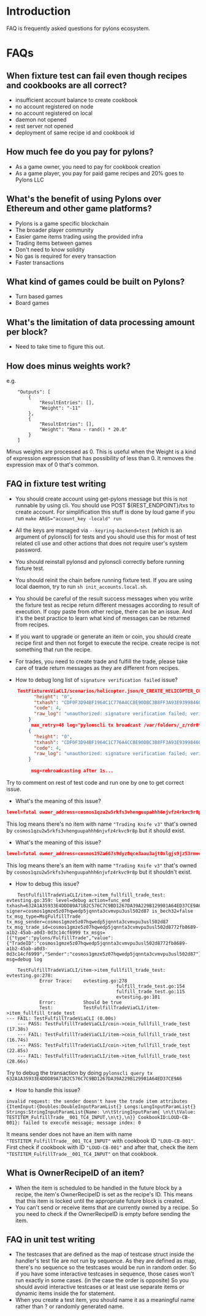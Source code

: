 # Introduction

FAQ is frequently asked questions for pylons ecosystem.

# FAQs

## When fixture test can fail even though recipes and cookbooks are all correct?
- insufficient account balance to create cookbook
- no account registered on node
- no account registered on local
- daemon not opened
- rest server not opened
- deployment of same recipe id and cookbook id

## How much fee do you pay for pylons?
- As a game owner, you need to pay for cookbook creation
- As a game player, you pay for paid game recipes and 20% goes to Pylons LLC

## What's the benefit of using Pylons over Ethereum and other game platforms?
- Pylons is a game specific blockchain
- The broader player community
- Easier game items trading using the provided infra
- Trading items between games
- Don't need to know solidity
- No gas is required for every transaction
- Faster transactions

## What kind of games could be built on Pylons?
- Turn based games
- Board games

## What's the limitation of data processing amount per block?

- Need to take time to figure this out.

## How does minus weights work? 
e.g. 
```
    "Outputs": [
        {
            "ResultEntries": [],
            "Weight": "-11"
        },
        {
            "ResultEntries": [],
            "Weight": "Mana - rand() * 20.0"
        }
    ]
```
Minus weights are processed as 0.
This is useful when the Weight is a kind of expression expression that has possibility of less than 0.
It removes the expression max of 0 that's common.

## FAQ in fixture test writing

- You should create account using get-pylons message but this is not runnable by using cli.
You should use POST ${REST_ENDPOINT}/txs to create account.
For simplification this stuff is done by loud game if you run `make ARGS="account_key -locald" run`

- All the keys are managed via `--keyring-backend=test` (which is an argument of pylonscli) for tests and you should use this for most of test related cli use and other actions that does not require user's system password.
- You should reinstall pylonsd and pylonscli correctly before running fixture test.
- You should reinit the chain before running fixture test. If you are using local daemon, try to run `sh init_accounts.local.sh`.
- You should be careful of the result success messages when you write the fixture test as recipe return different messages according to result of execution. If copy paste from other recipe, there can be an issue. And it's the best practice to learn what kind of messages can be returned from recipes.
- If you want to upgrade or generate an item or coin, you should create recipe first and then not forget to execute the recipe. create recipe is not something that run the recipe.
- For trades, you need to create trade and fulfill the trade, please take care of trade return messages as they are different from recipes.
- How to debug long list of `signature verification failed` issue?
```json
    TestFixturesViaCLI/scenarios/helicopter.json/0_CREATE_HELICOPTER_COOKBOOK: evtesting.go:311: level=info output={
          "height": "0",
          "txhash": "CDF0F3D94BF1964C1C776A4CC8E90DBC3B8FF3A93E9399846021B463BF2F3F96",
          "code": 4,
          "raw_log": "unauthorized: signature verification failed; verify correct account sequence and chain-id"
        }
         max_retry=48 log="pylonscli tx broadcast /var/folders/_z/rdr0tp0n00x0pt6qm9n9ktgr0000gn/T/pylons375604730/signed_tx_3.json --node tcp://localhost:26657" ==>
        {
          "height": "0",
          "txhash": "CDF0F3D94BF1964C1C776A4CC8E90DBC3B8FF3A93E9399846021B463BF2F3F96",
          "code": 4,
          "raw_log": "unauthorized: signature verification failed; verify correct account sequence and chain-id"
        }
        
         msg=rebroadcasting after 1s...
```
Try to comment on rest of test code and run one by one to get correct issue.

- What's the meaning of this issue?    
```json
level=fatal owner_address=cosmos1qzu2w5rkfs3vhenguupahhh6njvfz4rkvc9r8p item_spec={"stringKeys":null,"stringValues":{"Name":"Trading Knife v3"},"dblKeys":null,"dblValues":null,"longKeys":null,"longValues":null} msg=no item exist which fit item spec
```
This log means there's no item with name `"Trading Knife v3"` that's owned by `cosmos1qzu2w5rkfs3vhenguupahhh6njvfz4rkvc9r8p` but it should exist.

- What's the meaning of this issue?  
```json
level=fatal owner_address=cosmos192a667s9dyz8qce3aau3ajt0xlgjs9jz53rmve item_spec={"stringKeys":null,"stringValues":{"Name":"Trading Knife v3"},"dblKeys":null,"dblValues":null,"longKeys":null,"longValues":null} msg=item exist but shouldn't exist
```
This log means there's an item with name `"Trading Knife v3"` that's owned by `cosmos1qzu2w5rkfs3vhenguupahhh6njvfz4rkvc9r8p` but it shouldn't exist.

- How to debug this issue?
```log
    TestFulfillTradeViaCLI/item->item_fullfill_trade_test: evtesting.go:359: level=debug action=func_end txhash=632A1A35933E4DDD89A71B2C576C7C9BD1267DA39A229B129981A64ED37CE9A6 signer=cosmos1gmze5z07hqwedp5jqnnta3cvmvpu3usl502d87 is_bech32=false tx_msg_type=MsgFulfillTrade tx_msg_sender=cosmos1gmze5z07hqwedp5jqnnta3cvmvpu3usl502d87 tx_msg_trade_id=cosmos1gmze5z07hqwedp5jqnnta3cvmvpu3usl502d8772fb8689-a1b2-45ab-a0d3-0d3c14cf6999 tx_msgs=[{"type":"pylons/FulfillTrade","value":{"TradeID":"cosmos1gmze5z07hqwedp5jqnnta3cvmvpu3usl502d8772fb8689-a1b2-45ab-a0d3-0d3c14cf6999","Sender":"cosmos1gmze5z07hqwedp5jqnnta3cvmvpu3usl502d87"}}] msg=debug log
         
    TestFulfillTradeViaCLI/item->item_fullfill_trade_test: evtesting.go:278: 
            Error Trace:    evtesting.go:278
                                        fulfill_trade_test.go:154
                                        fulfill_trade_test.go:115
                                        evtesting.go:101
            Error:          Should be true
            Test:           TestFulfillTradeViaCLI/item->item_fullfill_trade_test
--- FAIL: TestFulfillTradeViaCLI (0.00s)
    --- PASS: TestFulfillTradeViaCLI/coin->coin_fullfill_trade_test (17.38s)
    --- FAIL: TestFulfillTradeViaCLI/item->coin_fullfill_trade_test (16.74s)
    --- PASS: TestFulfillTradeViaCLI/coin->item_fullfill_trade_test (22.85s)
    --- FAIL: TestFulfillTradeViaCLI/item->item_fullfill_trade_test (28.66s)
```
Try to debug the transaction by doing `pylonscli query tx 632A1A35933E4DDD89A71B2C576C7C9BD1267DA39A229B129981A64ED37CE9A6`

- How to handle this issue?
```log
invalid request: the sender doesn't have the trade item attributes {ItemInput:{Doubles:DoubleInputParamList{} Longs:LongInputParamList{} Strings:StringInputParamList{Name: \n\tStringInputParam{ \n\t\tValue: TESTITEM_FulfillTrade__001_TC4_INPUT,\n\t},\n}} CookbookID:LOUD-CB-001}: failed to execute message; message index: 0
```
It means sender does not have an item with name `"TESTITEM_FulfillTrade__001_TC4_INPUT"` with cookbook ID `"LOUD-CB-001"`.
First check if cookbook with ID `"LOUD-CB-001"` and after that, check the item `"TESTITEM_FulfillTrade__001_TC4_INPUT"` on that cookbook.

## What is OwnerRecipeID of an item? 

- When the item is scheduled to be handled in the future block by a recipe, the item's OwnerRecipeID is set as the recipe's ID. This means that this item is locked until the appropriate future block is created.
- You can't send or receive items that are currently owned by a recipe. So you need to check if the OwnerRecipeID is empty before sending the item.

## FAQ in unit test writing

- The testcases that are defined as the map of testcase struct inside the handler's test file are not run by sequence.
As they are defined as map, there's no sequence so the testcases would be run in random order. So if you have some interactive testcases in sequence, those cases won't run exactly in some cases. (in the case the order is opposite)
So you should avoid interactive testcases or at least use separate items or dynamic items inside the for statement.
- When you create a test item, you should name it as a meaningful name rather than ? or randomly generated name.
